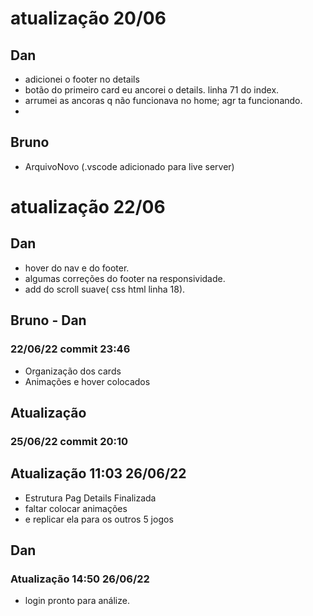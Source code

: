 # atualização 20/06

## Dan
- adicionei o footer no details
- botão do primeiro card eu ancorei o details. linha 71 do index.
- arrumei as ancoras q não funcionava no home; agr ta funcionando.
-

## Bruno
- ArquivoNovo (.vscode adicionado para live server)


# atualização 22/06

## Dan

- hover do nav e do footer.
- algumas correções do footer na responsividade.
- add do scroll suave( css html linha 18).

## Bruno - Dan
### 22/06/22 commit 23:46
- Organização dos cards
- Animações e hover colocados

## Atualização
### 25/06/22 commit 20:10

## Atualização 11:03 26/06/22
- Estrutura Pag Details Finalizada
- faltar colocar animações 
- e replicar ela para os outros 5 jogos

## Dan

### Atualização 14:50 26/06/22

- login pronto para análize.